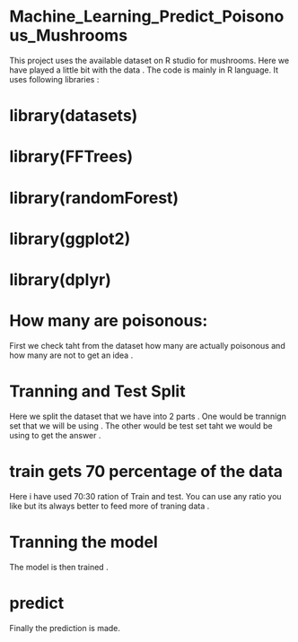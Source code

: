 # Machine_Learning_Predict_Poisonous_Mushrooms
This project uses the available dataset on R studio for mushrooms. Here we have played a little bit with the data .
The code is mainly in R language.
It uses following libraries :
# library(datasets)
# library(FFTrees)
# library(randomForest)
# library(ggplot2)
# library(dplyr)

# How many are  poisonous:
First we check taht from the dataset how many are actually poisonous and how many are not to get an idea .

# Tranning and Test Split
Here we split the dataset that we have into 2 parts .
One would be trannign set that we will be using .
The other would be test set taht we would be using to get the answer .
# train gets 70 percentage of the data 
Here i have used 70:30 ration of Train and test.
You can use any ratio you like but its always better to feed more of traning data .

# Tranning the model
The model is then trained .

# predict

Finally the prediction is made.






